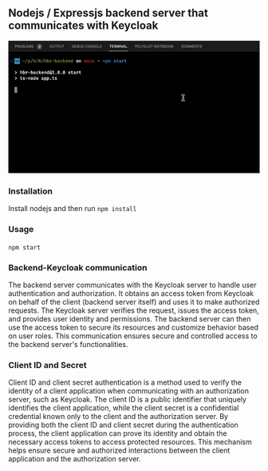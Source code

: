 ## Nodejs / Expressjs backend server that communicates with Keycloak

![run_backend](../gifs/run_backend.gif)

### Installation

Install nodejs and then run `npm install`

### Usage

`npm start`

### Backend-Keycloak communication

The backend server communicates with the Keycloak server to handle user authentication and authorization. It obtains an access token from Keycloak on behalf of the client (backend server itself) and uses it to make authorized requests. The Keycloak server verifies the request, issues the access token, and provides user identity and permissions. The backend server can then use the access token to secure its resources and customize behavior based on user roles. This communication ensures secure and controlled access to the backend server's functionalities.

### Client ID and Secret

Client ID and client secret authentication is a method used to verify the identity of a client application when communicating with an authorization server, such as Keycloak. The client ID is a public identifier that uniquely identifies the client application, while the client secret is a confidential credential known only to the client and the authorization server. By providing both the client ID and client secret during the authentication process, the client application can prove its identity and obtain the necessary access tokens to access protected resources. This mechanism helps ensure secure and authorized interactions between the client application and the authorization server.